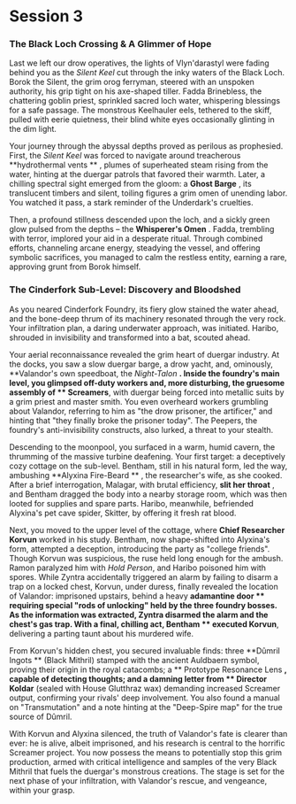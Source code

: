 # Session 3

### **The Black Loch Crossing & A Glimmer of Hope**

Last we left our drow operatives, the lights of Vlyn'darastyl were fading behind you as the *Silent Keel* cut through the inky waters of the Black Loch. Borok the Silent, the grim orog ferryman, steered with an unspoken authority, his grip tight on his axe-shaped tiller. Fadda Brinebless, the chattering goblin priest, sprinkled sacred loch water, whispering blessings for a safe passage. The monstrous Keelhauler eels, tethered to the skiff, pulled with eerie quietness, their blind white eyes occasionally glinting in the dim light.

Your journey through the abyssal depths proved as perilous as prophesied. First, the *Silent Keel* was forced to navigate around treacherous **hydrothermal vents ** , plumes of superheated steam rising from the water, hinting at the duergar patrols that favored their warmth. Later, a chilling spectral sight emerged from the gloom: a **Ghost Barge** , its translucent timbers and silent, toiling figures a grim omen of unending labor. You watched it pass, a stark reminder of the Underdark's cruelties.

Then, a profound stillness descended upon the loch, and a sickly green glow pulsed from the depths – the **Whisperer's Omen** . Fadda, trembling with terror, implored your aid in a desperate ritual. Through combined efforts, channeling arcane energy, steadying the vessel, and offering symbolic sacrifices, you managed to calm the restless entity, earning a rare, approving grunt from Borok himself.

### **The Cinderfork Sub-Level: Discovery and Bloodshed**

As you neared Cinderfork Foundry, its fiery glow stained the water ahead, and the bone-deep thrum of its machinery resonated through the very rock. Your infiltration plan, a daring underwater approach, was initiated. Haribo, shrouded in invisibility and transformed into a bat, scouted ahead.

Your aerial reconnaissance revealed the grim heart of duergar industry. At the docks, you saw a slow duergar barge, a drow yacht, and, ominously, **Valandor's own speedboat, the *Night-Talon* **. Inside the foundry's main level, you glimpsed off-duty workers and, more disturbing, the gruesome assembly of ** Screamers**, with duergar being forced into metallic suits by a grim priest and master smith. You even overheard workers grumbling about Valandor, referring to him as "the drow prisoner, the artificer," and hinting that "they finally broke the prisoner today". The Peepers, the foundry's anti-invisibility constructs, also lurked, a threat to your stealth.

Descending to the moonpool, you surfaced in a warm, humid cavern, the thrumming of the massive turbine deafening. Your first target: a deceptively cozy cottage on the sub-level. Bentham, still in his natural form, led the way, ambushing **Alyxina Fire-Beard ** , the researcher's wife, as she cooked. After a brief interrogation, Malagar, with brutal efficiency, **slit her throat** , and Bentham dragged the body into a nearby storage room, which was then looted for supplies and spare parts. Haribo, meanwhile, befriended Alyxina's pet cave spider, Skitter, by offering it fresh rat blood.

Next, you moved to the upper level of the cottage, where **Chief Researcher Korvun** worked in his study. Bentham, now shape-shifted into Alyxina's form, attempted a deception, introducing the party as "college friends". Though Korvun was suspicious, the ruse held long enough for the ambush. Ramon paralyzed him with *Hold Person*, and Haribo poisoned him with spores. While Zyntra accidentally triggered an alarm by failing to disarm a trap on a locked chest, Korvun, under duress, finally revealed the location of Valandor: imprisoned upstairs, behind a heavy **adamantine door ** requiring special "rods of unlocking" held by the three foundry bosses. As the information was extracted, Zyntra disarmed the alarm and the chest's gas trap. With a final, chilling act, Bentham ** executed Korvun**, delivering a parting taunt about his murdered wife.

From Korvun's hidden chest, you secured invaluable finds: three **Dûmril Ingots ** (Black Mithril) stamped with the ancient Auldbaern symbol, proving their origin in the royal catacombs; a ** Prototype Resonance Lens **, capable of detecting thoughts; and a damning letter from ** Director Koldar** (sealed with House Glutthraz wax) demanding increased Screamer output, confirming your rivals' deep involvement. You also found a manual on "Transmutation" and a note hinting at the "Deep-Spire map" for the true source of Dûmril.

With Korvun and Alyxina silenced, the truth of Valandor's fate is clearer than ever: he is alive, albeit imprisoned, and his research is central to the horrific Screamer project. You now possess the means to potentially stop this grim production, armed with critical intelligence and samples of the very Black Mithril that fuels the duergar's monstrous creations. The stage is set for the next phase of your infiltration, with Valandor's rescue, and vengeance, within your grasp.

#
